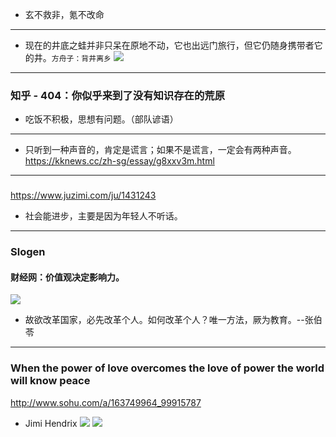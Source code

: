 - 玄不救非，氪不改命
---
- 现在的井底之蛙并非只呆在原地不动，它也出远门旅行，但它仍随身携带者它的井。`方舟子：背井离乡`
![](https://pbs.twimg.com/media/EBgdKElUwAAy0M2?format=jpg&name=large)
---
### 知乎 - 404：你似乎来到了没有知识存在的荒原
- 吃饭不积极，思想有问题。（部队谚语）
---
- 只听到一种声音的，肯定是谎言；如果不是谎言，一定会有两种声音。
https://kknews.cc/zh-sg/essay/g8xxv3m.html
---
###
https://www.juzimi.com/ju/1431243
- 社会能进步，主要是因为年轻人不听话。
---
### Slogen
#### 财经网：价值观决定影响力。
![](http://afp.alicdn.com/afp-creative/creative/PubDefault/13827/hgmmj1yo.1mb_20131230.jpg)
- 故欲改革国家，必先改革个人。如何改革个人？唯一方法，厥为教育。--张伯苓
---
### When the power of love overcomes the love of power the world will know peace
http://www.sohu.com/a/163749964_99915787
- Jimi Hendrix
![](http://img.mp.sohu.com/upload/20170811/5a1cf871502147ed99dc0898595b4d03_th.png)
![](http://img.mp.sohu.com/upload/20170811/ebf10b4fc30e4cd69a6f0cd1717d0fbc_th.png)
